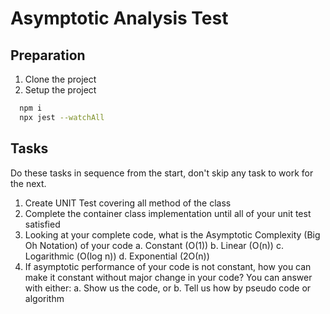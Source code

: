 # Asymptotic Analysis Test

## Preparation
1. Clone the project
2. Setup the project
```sh
  npm i
  npx jest --watchAll
```
## Tasks
Do these tasks in sequence from the start, don't skip any task to work for the next.

1. Create UNIT Test covering all method of the class
2. Complete the container class implementation until all of your unit test satisfied
3. Looking at your complete code, what is the Asymptotic Complexity (Big Oh Notation) of your code
  a. Constant (O(1))
  b. Linear (O(n))
  c. Logarithmic (Ο(log n))
  d. Exponential (2Ο(n))
4. If asymptotic performance of your code is not constant, how you can make it constant without major change in your code?
  You can answer with either:
  a. Show us the code, or
  b. Tell us how by pseudo code or algorithm

